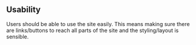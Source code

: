 ## Usability
Users should be able to use the site easily. This means making sure there are links/buttons to reach all parts of the site and the styling/layout is sensible.